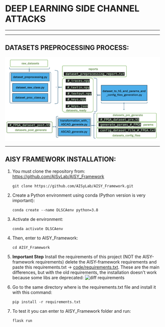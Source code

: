 # DEEP LEARNING SIDE CHANNEL ATTACKS
--------
--------

## DATASETS PREPROCESSING PROCESS:

![code_flowchart.png](/doc/images/code_flowchart.png)

--------

## AISY FRAMEWORK INSTALLATION:

1. You must clone the repository from: https://github.com/AISyLab/AISY_Framework
    ```
    git clone https://github.com/AISyLab/AISY_Framework.git
    ```

2. Create a Python environment using conda (Python version is very important):
   ```
   conda create --name DLSCAenv python=3.8
   ```
3. Activate de environment:
    ```
   conda activate DLSCAenv
   ``` 
4. Then, enter to AISY_Framework:
    ```
    cd AISY_Framework
    ```
5. **Important Step** Install the requirements of this project (NOT the AISY-framework requirements) delete the AISY-framework requirements and paste this requirements.txt -> [code/requirements.txt](/code/requirements.txt). These are the main differences, but with the old requirements, the installation doesn't work because some libs are deprecated: ![diff requirements](/doc/images/requirements_diff.png)

6. Go to the same directory where is the requirements.txt file and install it with this command:
   ```
   pip install -r requirements.txt
   ```
7. To test it you can enter to AISY_Framework folder and run:
   ```
   flask run
   ```